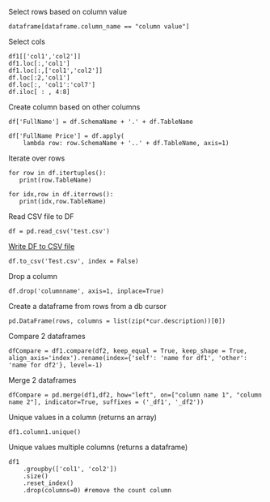 Select rows based on column value
```
dataframe[dataframe.column_name == "column value"]
```
Select cols
```
df1[['col1','col2']]
df1.loc[:,'col1']
df1.loc[:,['col1','col2']]
df.loc[:2,'col1']
df.loc[:, 'col1':'col7']
df.iloc[ : , 4:8]
```

Create column based on other columns
```
df['FullName'] = df.SchemaName + '.' + df.TableName 
```
```
df['FullName Price'] = df.apply(
    lambda row: row.SchemaName + '..' + df.TableName, axis=1)
```
Iterate over rows
```
for row in df.itertuples():
   print(row.TableName)

for idx,row in df.iterrows():
   print(idx,row.TableName)
```
  



Read CSV file to DF
```
df = pd.read_csv('test.csv')
```
[Write DF to CSV file](https://pandas.pydata.org/pandas-docs/stable/reference/api/pandas.DataFrame.to_csv.html)
```
df.to_csv('Test.csv', index = False)
```


Drop a column
```
df.drop('columnname', axis=1, inplace=True)
```

Create a dataframe from rows from a db cursor
```
pd.DataFrame(rows, columns = list(zip(*cur.description))[0])
```

Compare 2 dataframes
```
dfCompare = df1.compare(df2, keep_equal = True, keep_shape = True, align_axis='index').rename(index={'self': 'name for df1', 'other': 'name for df2'}, level=-1)
```

Merge 2 dataframes
```
dfCompare = pd.merge(df1,df2, how="left", on=["column name 1", "column name 2"], indicator=True, suffixes = ('_df1', '_df2'))
```

Unique values in a column (returns an array)
```
df1.column1.unique()
```

Unique values multiple columns (returns a dataframe)
```
df1
    .groupby(['col1', 'col2'])
    .size()
    .reset_index()
    .drop(columns=0) #remove the count column
```


